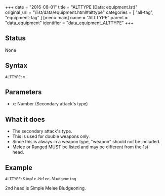 +++
date = "2016-08-01"
title = "ALTTYPE (Data: equipment.lst)"
original_url = "/list/data/equipment.html#alttype"
categories = [ "all-tag", "equipment-tag" ]
[menu.main]
    name = "ALTTYPE"
    parent = "data_equipment"
    identifier = "data_equipment_ALTTYPE"
+++

## Status

None

## Syntax

`ALTTYPE:x`

## Parameters

-   x: Number (Secondary attack's type)



What it does
------------

-   The secondary attack's type.
-   This is used for double weapons only.
-   Since this is always in a weapon type, "weapon" should not
    be included.
-   Melee or Ranged MUST be listed and may be different from the
    1st head.

Example
-------

`ALTTYPE:Simple.Melee.Bludgeoning`

2nd head is Simple Melee Bludgeoning.

